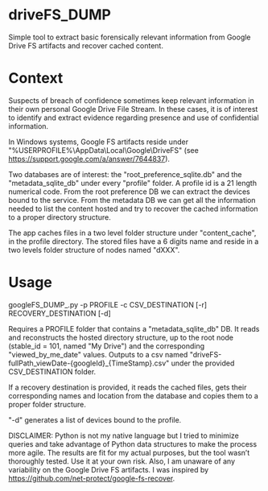 # driveFS_DUMP
Simple tool to extract basic forensically relevant information from Google Drive FS artifacts and recover cached content.

Context
=======

Suspects of breach of confidence sometimes keep relevant information in their own personal Google Drive File Stream.
In these cases, it is of interest to identify and extract evidence regarding presence and use of confidential information.

In Windows systems, Google FS artifacts reside under "%USERPROFILE%\AppData\Local\Google\DriveFS" (see https://support.google.com/a/answer/7644837).

Two databases are of interest: the "root_preference_sqlite.db" and the "metadata_sqlite_db" under every "profile" folder.
A profile id is a 21 length numerical code.
From the root preference DB we can extract the devices bound to the service.
From the metadata DB we can get all the information needed to list the content hosted and try to recover the cached information to a proper directory structure.

The app caches files in a two level folder structure under "content_cache", in the profile directory.
The stored files have a 6 digits name and reside in a two levels folder structure of nodes named "dXXX".

Usage
=====

googleFS_DUMP_.py -p PROFILE -c CSV_DESTINATION [-r] RECOVERY_DESTINATION [-d]

Requires a PROFILE folder that contains a "metadata_sqlite_db" DB.
It reads and reconstructs the hosted directory structure, up to the root node (stable_id = 101, named "My Drive") and the corresponding "viewed_by_me_date" values.
Outputs to a csv named "driveFS-fullPath_viewDate-{googleId}_{TimeStamp}.csv" under the provided CSV_DESTINATION folder.

If a recovery destination is provided, it reads the cached files, gets their corresponding names and location from the database and copies them to a proper folder structure.

"-d" generates a list of devices bound to the profile.

DISCLAIMER:
Python is not my native language but I tried to minimize queries and take advantage of Python data structures to make the process more agile.
The results are fit for my actual purposes, but the tool wasn’t thoroughly tested. Use it at your own risk.
Also, I am unaware of any variability on the Google Drive FS artifacts.
I was inspired by https://github.com/net-protect/google-fs-recover.
